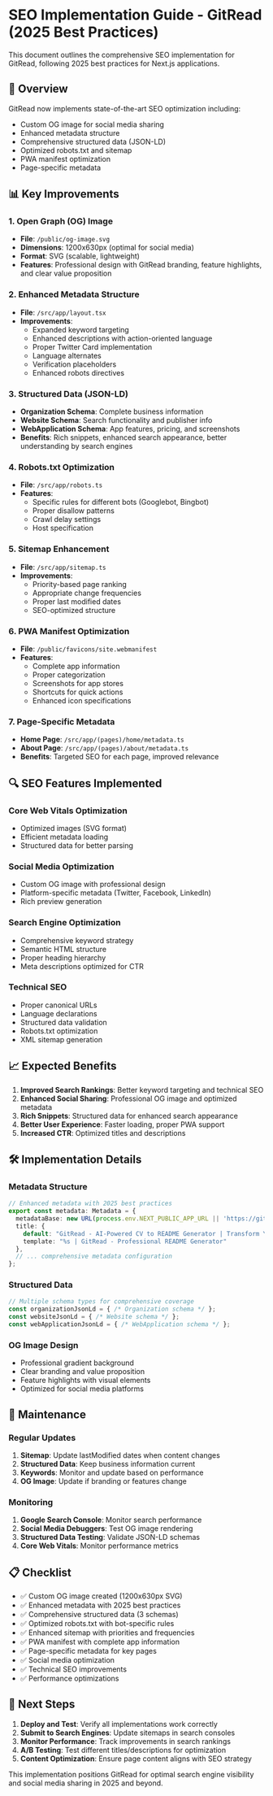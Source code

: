 # SEO Implementation Guide - GitRead (2025 Best Practices)

This document outlines the comprehensive SEO implementation for GitRead, following 2025 best practices for Next.js applications.

## 🎯 Overview

GitRead now implements state-of-the-art SEO optimization including:
- Custom OG image for social media sharing
- Enhanced metadata structure
- Comprehensive structured data (JSON-LD)
- Optimized robots.txt and sitemap
- PWA manifest optimization
- Page-specific metadata

## 📊 Key Improvements

### 1. Open Graph (OG) Image
- **File**: `/public/og-image.svg`
- **Dimensions**: 1200x630px (optimal for social media)
- **Format**: SVG (scalable, lightweight)
- **Features**: Professional design with GitRead branding, feature highlights, and clear value proposition

### 2. Enhanced Metadata Structure
- **File**: `/src/app/layout.tsx`
- **Improvements**:
  - Expanded keyword targeting
  - Enhanced descriptions with action-oriented language
  - Proper Twitter Card implementation
  - Language alternates
  - Verification placeholders
  - Enhanced robots directives

### 3. Structured Data (JSON-LD)
- **Organization Schema**: Complete business information
- **Website Schema**: Search functionality and publisher info
- **WebApplication Schema**: App features, pricing, and screenshots
- **Benefits**: Rich snippets, enhanced search appearance, better understanding by search engines

### 4. Robots.txt Optimization
- **File**: `/src/app/robots.ts`
- **Features**:
  - Specific rules for different bots (Googlebot, Bingbot)
  - Proper disallow patterns
  - Crawl delay settings
  - Host specification

### 5. Sitemap Enhancement
- **File**: `/src/app/sitemap.ts`
- **Improvements**:
  - Priority-based page ranking
  - Appropriate change frequencies
  - Proper last modified dates
  - SEO-optimized structure

### 6. PWA Manifest Optimization
- **File**: `/public/favicons/site.webmanifest`
- **Features**:
  - Complete app information
  - Proper categorization
  - Screenshots for app stores
  - Shortcuts for quick actions
  - Enhanced icon specifications

### 7. Page-Specific Metadata
- **Home Page**: `/src/app/(pages)/home/metadata.ts`
- **About Page**: `/src/app/(pages)/about/metadata.ts`
- **Benefits**: Targeted SEO for each page, improved relevance

## 🔍 SEO Features Implemented

### Core Web Vitals Optimization
- Optimized images (SVG format)
- Efficient metadata loading
- Structured data for better parsing

### Social Media Optimization
- Custom OG image with professional design
- Platform-specific metadata (Twitter, Facebook, LinkedIn)
- Rich preview generation

### Search Engine Optimization
- Comprehensive keyword strategy
- Semantic HTML structure
- Proper heading hierarchy
- Meta descriptions optimized for CTR

### Technical SEO
- Proper canonical URLs
- Language declarations
- Structured data validation
- Robots.txt optimization
- XML sitemap generation

## 📈 Expected Benefits

1. **Improved Search Rankings**: Better keyword targeting and technical SEO
2. **Enhanced Social Sharing**: Professional OG image and optimized metadata
3. **Rich Snippets**: Structured data for enhanced search appearance
4. **Better User Experience**: Faster loading, proper PWA support
5. **Increased CTR**: Optimized titles and descriptions

## 🛠️ Implementation Details

### Metadata Structure
```typescript
// Enhanced metadata with 2025 best practices
export const metadata: Metadata = {
  metadataBase: new URL(process.env.NEXT_PUBLIC_APP_URL || 'https://gitread.com'),
  title: {
    default: "GitRead - AI-Powered CV to README Generator | Transform Your Resume",
    template: "%s | GitRead - Professional README Generator"
  },
  // ... comprehensive metadata configuration
};
```

### Structured Data
```typescript
// Multiple schema types for comprehensive coverage
const organizationJsonLd = { /* Organization schema */ };
const websiteJsonLd = { /* Website schema */ };
const webApplicationJsonLd = { /* WebApplication schema */ };
```

### OG Image Design
- Professional gradient background
- Clear branding and value proposition
- Feature highlights with visual elements
- Optimized for social media platforms

## 🔧 Maintenance

### Regular Updates
1. **Sitemap**: Update lastModified dates when content changes
2. **Structured Data**: Keep business information current
3. **Keywords**: Monitor and update based on performance
4. **OG Image**: Update if branding or features change

### Monitoring
1. **Google Search Console**: Monitor search performance
2. **Social Media Debuggers**: Test OG image rendering
3. **Structured Data Testing**: Validate JSON-LD schemas
4. **Core Web Vitals**: Monitor performance metrics

## 📋 Checklist

- ✅ Custom OG image created (1200x630px SVG)
- ✅ Enhanced metadata with 2025 best practices
- ✅ Comprehensive structured data (3 schemas)
- ✅ Optimized robots.txt with bot-specific rules
- ✅ Enhanced sitemap with priorities and frequencies
- ✅ PWA manifest with complete app information
- ✅ Page-specific metadata for key pages
- ✅ Social media optimization
- ✅ Technical SEO improvements
- ✅ Performance optimizations

## 🎯 Next Steps

1. **Deploy and Test**: Verify all implementations work correctly
2. **Submit to Search Engines**: Update sitemaps in search consoles
3. **Monitor Performance**: Track improvements in search rankings
4. **A/B Testing**: Test different titles/descriptions for optimization
5. **Content Optimization**: Ensure page content aligns with SEO strategy

This implementation positions GitRead for optimal search engine visibility and social media sharing in 2025 and beyond.